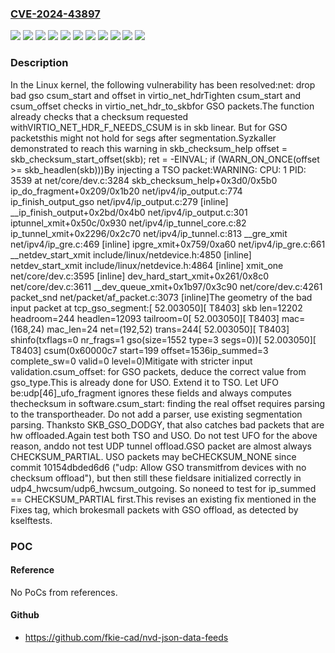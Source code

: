 ### [CVE-2024-43897](https://cve.mitre.org/cgi-bin/cvename.cgi?name=CVE-2024-43897)
![](https://img.shields.io/static/v1?label=Product&message=Linux&color=blue)
![](https://img.shields.io/static/v1?label=Version&message=27874ca77bd2b05a3779c7b3a5c75d8dd7f0b40f%20&color=brightgreen)
![](https://img.shields.io/static/v1?label=Version&message=5.15.165%20&color=brightgreen)
![](https://img.shields.io/static/v1?label=Version&message=5b1997487a3f3373b0f580c8a20b56c1b64b0775%20&color=brightgreen)
![](https://img.shields.io/static/v1?label=Version&message=6.1.103%20&color=brightgreen)
![](https://img.shields.io/static/v1?label=Version&message=6.10.3%20&color=brightgreen)
![](https://img.shields.io/static/v1?label=Version&message=6.6.44%20&color=brightgreen)
![](https://img.shields.io/static/v1?label=Version&message=90d41ebe0cd4635f6410471efc1dd71b33e894cf%20&color=brightgreen)
![](https://img.shields.io/static/v1?label=Version&message=e269d79c7d35aa3808b1f3c1737d63dab504ddc8%20&color=brightgreen)
![](https://img.shields.io/static/v1?label=Version&message=e9164903b8b303c34723177b02fe91e49e3c4cd7%20&color=brightgreen)
![](https://img.shields.io/static/v1?label=Vulnerability&message=n%2Fa&color=blue)

### Description

In the Linux kernel, the following vulnerability has been resolved:net: drop bad gso csum_start and offset in virtio_net_hdrTighten csum_start and csum_offset checks in virtio_net_hdr_to_skbfor GSO packets.The function already checks that a checksum requested withVIRTIO_NET_HDR_F_NEEDS_CSUM is in skb linear. But for GSO packetsthis might not hold for segs after segmentation.Syzkaller demonstrated to reach this warning in skb_checksum_help	offset = skb_checksum_start_offset(skb);	ret = -EINVAL;	if (WARN_ON_ONCE(offset >= skb_headlen(skb)))By injecting a TSO packet:WARNING: CPU: 1 PID: 3539 at net/core/dev.c:3284 skb_checksum_help+0x3d0/0x5b0 ip_do_fragment+0x209/0x1b20 net/ipv4/ip_output.c:774 ip_finish_output_gso net/ipv4/ip_output.c:279 [inline] __ip_finish_output+0x2bd/0x4b0 net/ipv4/ip_output.c:301 iptunnel_xmit+0x50c/0x930 net/ipv4/ip_tunnel_core.c:82 ip_tunnel_xmit+0x2296/0x2c70 net/ipv4/ip_tunnel.c:813 __gre_xmit net/ipv4/ip_gre.c:469 [inline] ipgre_xmit+0x759/0xa60 net/ipv4/ip_gre.c:661 __netdev_start_xmit include/linux/netdevice.h:4850 [inline] netdev_start_xmit include/linux/netdevice.h:4864 [inline] xmit_one net/core/dev.c:3595 [inline] dev_hard_start_xmit+0x261/0x8c0 net/core/dev.c:3611 __dev_queue_xmit+0x1b97/0x3c90 net/core/dev.c:4261 packet_snd net/packet/af_packet.c:3073 [inline]The geometry of the bad input packet at tcp_gso_segment:[   52.003050][ T8403] skb len=12202 headroom=244 headlen=12093 tailroom=0[   52.003050][ T8403] mac=(168,24) mac_len=24 net=(192,52) trans=244[   52.003050][ T8403] shinfo(txflags=0 nr_frags=1 gso(size=1552 type=3 segs=0))[   52.003050][ T8403] csum(0x60000c7 start=199 offset=1536ip_summed=3 complete_sw=0 valid=0 level=0)Mitigate with stricter input validation.csum_offset: for GSO packets, deduce the correct value from gso_type.This is already done for USO. Extend it to TSO. Let UFO be:udp[46]_ufo_fragment ignores these fields and always computes thechecksum in software.csum_start: finding the real offset requires parsing to the transportheader. Do not add a parser, use existing segmentation parsing. Thanksto SKB_GSO_DODGY, that also catches bad packets that are hw offloaded.Again test both TSO and USO. Do not test UFO for the above reason, anddo not test UDP tunnel offload.GSO packet are almost always CHECKSUM_PARTIAL. USO packets may beCHECKSUM_NONE since commit 10154dbded6d6 ("udp: Allow GSO transmitfrom devices with no checksum offload"), but then still these fieldsare initialized correctly in udp4_hwcsum/udp6_hwcsum_outgoing. So noneed to test for ip_summed == CHECKSUM_PARTIAL first.This revises an existing fix mentioned in the Fixes tag, which brokesmall packets with GSO offload, as detected by kselftests.

### POC

#### Reference
No PoCs from references.

#### Github
- https://github.com/fkie-cad/nvd-json-data-feeds

